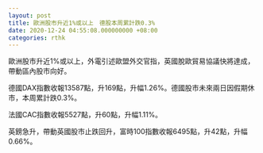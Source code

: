 ```yaml
---
layout: post
title: 歐洲股市升近1%或以上　德股本周累計跌0.3%
date: 2020-12-24 04:55:08.000000000 +08:00
categories: rthk
---
```


歐洲股市升近1%或以上，外電引述歐盟外交官指，英國脫歐貿易協議快將達成，帶動區內股市向好。

德國DAX指數收報13587點，升169點，升幅1.26%。德國股市未來兩日因假期休市，本周累計跌0.3%。

法國CAC指數收報5527點，升60點，升幅1.11%。

英鎊急升，帶動英國股市止跌回升，富時100指數收報6495點，升42點，升幅0.66%。
